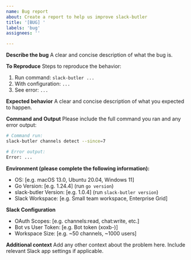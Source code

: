 ```yaml
---
name: Bug report
about: Create a report to help us improve slack-butler
title: '[BUG] '
labels: 'bug'
assignees: ''

---
```


**Describe the bug**
A clear and concise description of what the bug is.

**To Reproduce**
Steps to reproduce the behavior:
1. Run command: `slack-butler ...`
2. With configuration: `...`
3. See error: `...`

**Expected behavior**
A clear and concise description of what you expected to happen.

**Command and Output**
Please include the full command you ran and any error output:

```bash
# Command run:
slack-butler channels detect --since=7

# Error output:
Error: ...
```

**Environment (please complete the following information):**
 - OS: [e.g. macOS 13.0, Ubuntu 20.04, Windows 11]
 - Go Version: [e.g. 1.24.4] (run `go version`)
 - slack-butler Version: [e.g. 1.0.4] (run `slack-butler version`)
 - Slack Workspace: [e.g. Small team workspace, Enterprise Grid]

**Slack Configuration**
- OAuth Scopes: [e.g. channels:read, chat:write, etc.]
- Bot vs User Token: [e.g. Bot token (xoxb-)]
- Workspace Size: [e.g. ~50 channels, ~1000 users]

**Additional context**
Add any other context about the problem here. Include relevant Slack app settings if applicable.

